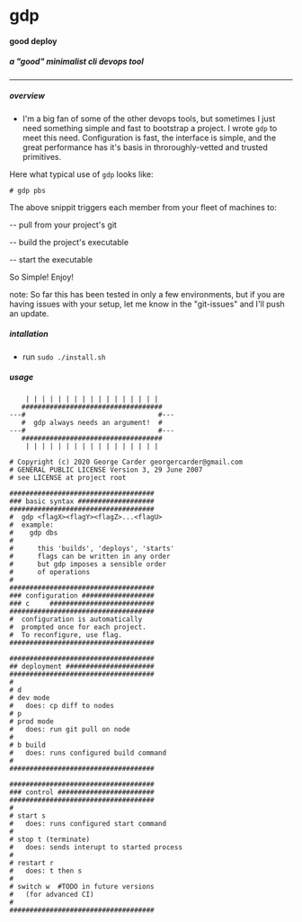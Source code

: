 # gdp 

#### good deploy

##### a "good" minimalist cli devops tool

---------------------------------------


##### overview

- I'm a big fan of some of the other devops tools, but sometimes I just need
something simple and fast to bootstrap a project. I wrote `gdp` to meet
this need. Configuration is fast, the interface is simple, and the great
performance has it's basis in throroughly-vetted and trusted primitives.  

Here what typical use of `gdp` looks like:

```
# gdp pbs 
```

The above snippit triggers each member from your fleet of machines to:

-- pull from your project's git

-- build the project's executable

-- start the executable

So Simple! Enjoy!

note: So far this has been tested in only a few environments, but if you
are having issues with your setup, let me know in the "git-issues" and
I'll push an update.

##### intallation

- run `sudo ./install.sh`

##### usage

```
    | | | | | | | | | | | | | | | | |
   ###################################
---#                                 #---
   #  gdp always needs an argument!  #
---#                                 #---
   ###################################
    | | | | | | | | | | | | | | | | |
 
# Copyright (c) 2020 George Carder georgercarder@gmail.com
# GENERAL PUBLIC LICENSE Version 3, 29 June 2007
# see LICENSE at project root

####################################
### basic syntax ###################
####################################
#  gdp <flagX><flagY><flagZ>...<flagU>
#  example:
#    gdp dbs 
#    
#      this 'builds', 'deploys', 'starts'
#      flags can be written in any order
#      but gdp imposes a sensible order
#      of operations
#    
####################################
### configuration ##################
### c	  ##########################
####################################
#  configuration is automatically
#  prompted once for each project.
#  To reconfigure, use flag.
####################################

####################################
## deployment ######################
####################################
#
# d
# dev mode 
#   does: cp diff to nodes
# p
# prod mode
#   does: run git pull on node
#
# b build
#   does: runs configured build command 
#
####################################

####################################
### control ########################
####################################
#
# start s 
#   does: runs configured start command
#
# stop t (terminate) 
#   does: sends interupt to started process
#
# restart r
#   does: t then s
#
# switch w  #TODO in future versions
#   (for advanced CI)
#
####################################
```

